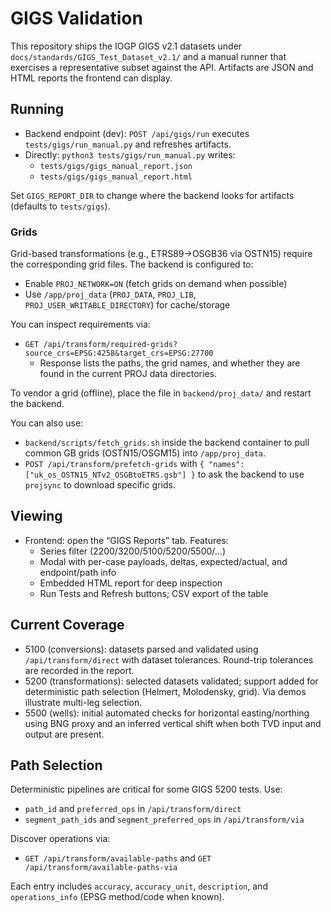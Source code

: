 # GIGS Validation

This repository ships the IOGP GIGS v2.1 datasets under `docs/standards/GIGS_Test_Dataset_v2.1/` and a manual runner that exercises a representative subset against the API. Artifacts are JSON and HTML reports the frontend can display.

## Running

- Backend endpoint (dev): `POST /api/gigs/run` executes `tests/gigs/run_manual.py` and refreshes artifacts.
- Directly: `python3 tests/gigs/run_manual.py` writes:
  - `tests/gigs/gigs_manual_report.json`
  - `tests/gigs/gigs_manual_report.html`

Set `GIGS_REPORT_DIR` to change where the backend looks for artifacts (defaults to `tests/gigs`).

### Grids

Grid-based transformations (e.g., ETRS89→OSGB36 via OSTN15) require the corresponding grid files. The backend is configured to:

- Enable `PROJ_NETWORK=ON` (fetch grids on demand when possible)
- Use `/app/proj_data` (`PROJ_DATA`, `PROJ_LIB`, `PROJ_USER_WRITABLE_DIRECTORY`) for cache/storage

You can inspect requirements via:

- `GET /api/transform/required-grids?source_crs=EPSG:4258&target_crs=EPSG:27700`
  - Response lists the paths, the grid names, and whether they are found in the current PROJ data directories.

To vendor a grid (offline), place the file in `backend/proj_data/` and restart the backend.

You can also use:

- `backend/scripts/fetch_grids.sh` inside the backend container to pull common GB grids (OSTN15/OSGM15) into `/app/proj_data`.
- `POST /api/transform/prefetch-grids` with `{ "names": ["uk_os_OSTN15_NTv2_OSGBtoETRS.gsb"] }` to ask the backend to use `projsync` to download specific grids.

## Viewing

- Frontend: open the “GIGS Reports” tab. Features:
  - Series filter (2200/3200/5100/5200/5500/…)
  - Modal with per-case payloads, deltas, expected/actual, and endpoint/path info
  - Embedded HTML report for deep inspection
  - Run Tests and Refresh buttons; CSV export of the table

## Current Coverage

- 5100 (conversions): datasets parsed and validated using `/api/transform/direct` with dataset tolerances. Round-trip tolerances are recorded in the report.
- 5200 (transformations): selected datasets validated; support added for deterministic path selection (Helmert, Molodensky, grid). Via demos illustrate multi-leg selection.
- 5500 (wells): initial automated checks for horizontal easting/northing using BNG proxy and an inferred vertical shift when both TVD input and output are present.

## Path Selection

Deterministic pipelines are critical for some GIGS 5200 tests. Use:

- `path_id` and `preferred_ops` in `/api/transform/direct`
- `segment_path_ids` and `segment_preferred_ops` in `/api/transform/via`

Discover operations via:

- `GET /api/transform/available-paths` and `GET /api/transform/available-paths-via`

Each entry includes `accuracy`, `accuracy_unit`, `description`, and `operations_info` (EPSG method/code when known).
